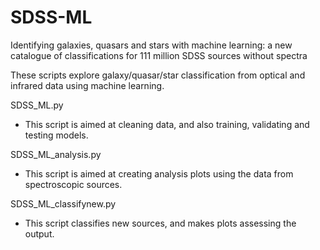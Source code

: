 # SDSS-ML

Identifying galaxies, quasars and stars with machine learning: a new catalogue of classifications for 111 million SDSS sources without spectra


These scripts explore galaxy/quasar/star classification from optical and infrared data using machine learning.

SDSS_ML.py
- This script is aimed at cleaning data, and also training, validating and testing models.

SDSS_ML_analysis.py
- This script is aimed at creating analysis plots using the data from spectroscopic sources.

SDSS_ML_classifynew.py
- This script classifies new sources, and makes plots assessing the output. 


